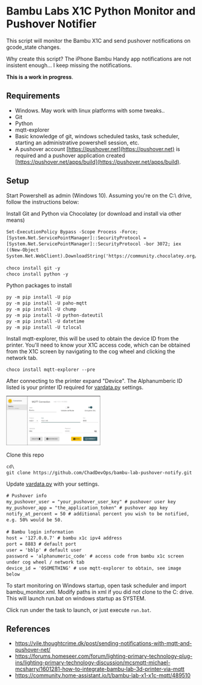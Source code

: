 # Bambu Labs X1C Python Monitor and Pushover Notifier
This script will monitor the Bambu X1C and send pushover notifications on gcode_state changes.

Why create this script? The iPhone Bambu Handy app notifications are not insistent enough... I keep missing the notifications.

**This is a work in progress**.

## Requirements

- Windows. May work with linux platforms with some tweaks..
- Git
- Python
- mqtt-explorer
- Basic knowledge of git, windows scheduled tasks, task scheduler, starting an administrative powershell session, etc.
- A pushover account [https://pushover.net](https://pushover.net) is required and a pushover application created [https://pushover.net/apps/build](https://pushover.net/apps/build).

## Setup

Start Powershell as admin (Windows 10). Assuming you're on the C:\ drive, follow the instructions below:

Install Git and Python via Chocolatey (or download and install via other means)

```
Set-ExecutionPolicy Bypass -Scope Process -Force; [System.Net.ServicePointManager]::SecurityProtocol = [System.Net.ServicePointManager]::SecurityProtocol -bor 3072; iex ((New-Object System.Net.WebClient).DownloadString('https://community.chocolatey.org/install.ps1'))

choco install git -y
choco install python -y
```

Python packages to install
```
py -m pip install -U pip
py -m pip install -U paho-mqtt
py -m pip install -U chump
py -m pip install -U python-dateutil
py -m pip install -U datetime
py -m pip install -U tzlocal
```

Install mqtt-explorer, this will be used to obtain the device ID from the printer. You'll need to know your X1C access code, which can be obtained from the X1C screen by navigating to the cog wheel and clicking the network tab.
```
choco install mqtt-explorer --pre
```

After connecting to the printer expand "Device". The Alphanumberic ID listed is your printer ID required for [vardata.py](vardata.py) settings.

<img src="./MQTT_Explorer_Settings.png?raw=true" width="250">


Clone this repo
```
cd\
git clone https://github.com/ChadDevOps/bambu-lab-pushover-notify.git
```

Update [vardata.py](vardata.py) with your settings.

```
# Pushover info
my_pushover_user = "your_pushover_user_key" # pushover user key
my_pushover_app = "the_application_token" # pushover app key
notify_at_percent = 50 # additional percent you wish to be notified, e.g. 50% would be 50.

# Bambu login information
host = '127.0.0.7' # bambu x1c ipv4 address
port = 8883 # default port
user = 'bblp' # default user
password = 'alphanumeric_code' # access code from bambu x1c screen under cog wheel / network tab
device_id = '0SOMETHING' # use mqtt-explorer to obtain, see image below
```

To start monitoring on Windows startup, open task scheduler and import bambu_monitor.xml. Modify paths in xml if you did not clone to the C: drive. This will launch run.bat on windows startup as SYSTEM.

Click run under the task to launch, or just execute `run.bat`.

## References

* https://vile.thoughtcrime.dk/post/sending-notifications-with-mqtt-and-pushover-net/
* https://forums.homeseer.com/forum/lighting-primary-technology-plug-ins/lighting-primary-technology-discussion/mcsmqtt-michael-mcsharry/1601281-how-to-integrate-bambu-lab-3d-printer-via-mqtt
* https://community.home-assistant.io/t/bambu-lab-x1-x1c-mqtt/489510